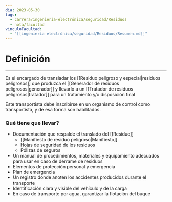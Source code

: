```yaml
---
dia: 2023-05-30
tags:
  - carrera/ingeniería-electrónica/seguridad/Residuos
  - nota/facultad
vinculoFacultad:
  - "[[ingeniería electrónica/seguridad/Residuos/Resumen.md]]"
---
```

# Definición
---
Es el encargado de transladar los [[Residuo peligroso y especial|residuos peligrosos]] que produzca el [[Generador de residuos peligrosos|generador]] y llevarlo a un [[Tratador de residuos peligrosos|tratador]] para un tratamiento y/o disposición final

Este transportista debe inscribirse en un organismo de control como transportista, y de esa forma son habilitados.

### Qué tiene que llevar?
* Documentación que respalde el translado del [[Residuo]]
	* [[Manifiesto de residuo peligroso|Manifiesto]]
	* Hojas de seguridad de los residuos
	* Pólizas de seguros
* Un manual de procedimientos, materiales y equipamiento adecuados para usar en caso de derrame de residuos
* Elementos de protección personal y emergencia
* Plan de emergencia
* Un registro donde anoten los accidentes producidos durante el transporte
* Identificación clara y visible del vehículo y de la carga
* En caso de transporte por agua, garantizar la flotación del buque